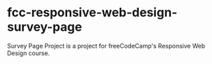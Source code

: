 # fcc-responsive-web-design-survey-page
Survey Page Project is a project for freeCodeCamp's Responsive Web Design course.
